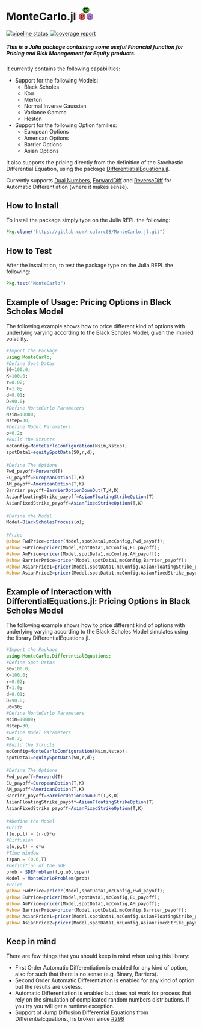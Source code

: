 # MonteCarlo.jl <img src="etc/logo.png" width="40">  

[![pipeline status](https://gitlab.com/rcalxrc08/MonteCarlo.jl/badges/master/pipeline.svg)](https://gitlab.com/rcalxrc08/MonteCarlo.jl/commits/master) [![coverage report](https://gitlab.com/rcalxrc08/MonteCarlo.jl/badges/master/coverage.svg)](https://gitlab.com/rcalxrc08/MonteCarlo.jl/commits/master)
##### This is a Julia package containing some useful Financial function for Pricing and Risk Management for Equity products.

It currently contains the following capabilities:

- Support for the following Models:
    - Black Scholes
    - Kou
    - Merton
    - Normal Inverse Gaussian
    - Variance Gamma
    - Heston
- Support for the following Option families:
    - European Options 
    - American Options
    - Barrier Options
    - Asian Options

It also supports the pricing directly from the definition of the Stochastic Differential Equation, using the package [DifferentiatialEquations.jl](https://github.com/JuliaDiffEq/DifferentialEquations.jl).

Currently supports [Dual Numbers](https://github.com/JuliaDiff/DualNumbers.jl), [ForwardDiff](https://github.com/JuliaDiff/ForwardDiff.jl) and [ReverseDiff](https://github.com/JuliaDiff/ReverseDiff.jl)
for Automatic Differentiation (where it makes sense).

## How to Install
To install the package simply type on the Julia REPL the following:
```julia
Pkg.clone("https://gitlab.com/rcalxrc08/MonteCarlo.jl.git")
```
## How to Test
After the installation, to test the package type on the Julia REPL the following:
```julia
Pkg.test("MonteCarlo")
```
## Example of Usage: Pricing Options in Black Scholes Model
The following example shows how to price different kind of options with underlying varying according to the Black Scholes Model, given the implied volatility.
```julia
#Import the Package
using MonteCarlo;
#Define Spot Datas
S0=100.0;
K=100.0;
r=0.02;
T=1.0;
d=0.01;
D=90.0;
#Define MonteCarlo Parameters
Nsim=10000;
Nstep=30;
#Define Model Parameters
σ=0.2;
#Build the Structs
mcConfig=MonteCarloConfiguration(Nsim,Nstep);
spotData1=equitySpotData(S0,r,d);

#Define The Options
Fwd_payoff=Forward(T)
EU_payoff=EuropeanOption(T,K)
AM_payoff=AmericanOption(T,K)
Barrier_payoff=BarrierOptionDownOut(T,K,D)
AsianFloatingStrike_payoff=AsianFloatingStrikeOption(T)
AsianFixedStrike_payoff=AsianFixedStrikeOption(T,K)

#Define the Model
Model=BlackScholesProcess(σ);

#Price
@show FwdPrice=pricer(Model,spotData1,mcConfig,Fwd_payoff);						
@show EuPrice=pricer(Model,spotData1,mcConfig,EU_payoff);
@show AmPrice=pricer(Model,spotData1,mcConfig,AM_payoff);
@show BarrierPrice=pricer(Model,spotData1,mcConfig,Barrier_payoff);
@show AsianPrice1=pricer(Model,spotData1,mcConfig,AsianFloatingStrike_payoff);
@show AsianPrice2=pricer(Model,spotData1,mcConfig,AsianFixedStrike_payoff);
```


## Example of Interaction with DifferentialEquations.jl: Pricing Options in Black Scholes Model
The following example shows how to price different kind of options with underlying varying according to the Black Scholes Model simulates using the library DifferentialEquations.jl.
```julia
#Import the Package
using MonteCarlo,DifferentialEquations;
#Define Spot Datas
S0=100.0;
K=100.0;
r=0.02;
T=1.0;
d=0.01;
D=90.0;
u0=S0;
#Define MonteCarlo Parameters
Nsim=10000;
Nstep=30;
#Define Model Parameters
σ=0.2;
#Build the Structs
mcConfig=MonteCarloConfiguration(Nsim,Nstep);
spotData1=equitySpotData(S0,r,d);

#Define The Options
Fwd_payoff=Forward(T)
EU_payoff=EuropeanOption(T,K)
AM_payoff=AmericanOption(T,K)
Barrier_payoff=BarrierOptionDownOut(T,K,D)
AsianFloatingStrike_payoff=AsianFloatingStrikeOption(T)
AsianFixedStrike_payoff=AsianFixedStrikeOption(T,K)

##Define the Model
#Drift
f(u,p,t) = (r-d)*u
#Diffusion
g(u,p,t) = σ*u
#Time Window
tspan = (0.0,T)
#Definition of the SDE
prob = SDEProblem(f,g,u0,tspan)
Model = MonteCarloProblem(prob)
#Price
@show FwdPrice=pricer(Model,spotData1,mcConfig,Fwd_payoff);						
@show EuPrice=pricer(Model,spotData1,mcConfig,EU_payoff);
@show AmPrice=pricer(Model,spotData1,mcConfig,AM_payoff);
@show BarrierPrice=pricer(Model,spotData1,mcConfig,Barrier_payoff);
@show AsianPrice1=pricer(Model,spotData1,mcConfig,AsianFloatingStrike_payoff);
@show AsianPrice2=pricer(Model,spotData1,mcConfig,AsianFixedStrike_payoff);
```
## Keep in mind
There are few things that you should keep in mind when using this library:
- First Order Automatic Differentiation is enabled for any kind of option, also for such that there is no sense (e.g. Binary, Barriers).
- Second Order Automatic Differentiation is enabled for any kind of option but the results are useless.
- Automatic Differentiation is enabled but does not work for process that rely on the simulation of complicated random numbers distributions. If you try you will get a runtime exception.
- Support of Jump Diffusion Differential Equations from DifferentialEquations.jl is broken since [#298](https://github.com/JuliaDiffEq/DifferentialEquations.jl/issues/298)

